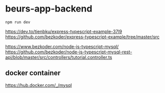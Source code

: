 # beurs-app-backend

```	
npm run dev
```

https://dev.to/tienbku/express-typescript-example-37l9
https://github.com/bezkoder/express-typescript-example/tree/master/src

https://www.bezkoder.com/node-js-typescript-mysql/
https://github.com/bezkoder/node-js-typescript-mysql-rest-api/blob/master/src/controllers/tutorial.controller.ts


## docker container
https://hub.docker.com/_/mysql

```

```